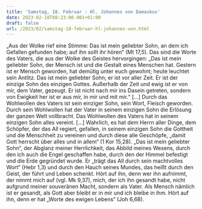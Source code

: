 ```yaml
---
title: 'Samstag, 18. Februar : Hl. Johannes von Damaskus'
date: 2023-02-18T08:23:00.001+01:00
draft: false
url: /2023/02/samstag-18-februar-hl-johannes-von.html
---
```


„Aus der Wolke rief eine Stimme: Das ist mein geliebter Sohn, an dem ich Gefallen gefunden habe; auf ihn sollt ihr hören“ (Mt 17,5). Das sind die Worte des Vaters, die aus der Wolke des Geistes hervorgingen: „Das ist mein geliebter Sohn, der Mensch ist und die Gestalt eines Menschen hat. Gestern ist er Mensch geworden, hat demütig unter euch gewohnt; heute leuchtet sein Antlitz. Das ist mein geliebter Sohn; er ist vor aller Zeit. Er ist der einzige Sohn des einzigen Gottes. Außerhalb der Zeit und ewig ist er von mir, dem Vater, gezeugt. Er ist nicht nach mir ins Dasein getreten, sondern von Ewigkeit her ist er aus mir, in mir und mit mir.“ \[…\] Durch das Wohlwollen des Vaters ist sein einziger Sohn, sein Wort, Fleisch geworden. Durch sein Wohlwollen hat der Vater in seinem einzigen Sohn die Erlösung der ganzen Welt vollbracht. Das Wohlwollen des Vaters hat in seinem einzigen Sohn alles vereint. \[…\] Wahrlich, es hat dem Herrn aller Dinge, dem Schöpfer, der das All regiert, gefallen, in seinem einzigen Sohn die Gottheit und die Menschheit zu vereinen und durch diese alle Geschöpfe, „damit Gott herrscht über alles und in allem“ (1 Kor 15,28). „Das ist mein geliebter Sohn“, der Abglanz meiner Herrlichkeit, das Abbild meines Wesens, durch den ich auch die Engel geschaffen habe, durch den der Himmel befestigt und die Erde gegründet wurde. Er „trägt das All durch sein machtvolles Wort“ (Hebr 1,3) und durch den Hauch seines Mundes, das heißt durch den Geist, der führt und Leben schenkt. Hört auf ihn, denn wer ihn aufnimmt, der nimmt mich auf (vgl. Mk 9,37), mich, der ich ihn gesandt habe, nicht aufgrund meiner souveränen Macht, sondern als Vater. Als Mensch nämlich ist er gesandt, als Gott aber bleibt er in mir und ich bleibe in ihm. Hört auf ihn, denn er hat „Worte des ewigen Lebens“ (Joh 6,68).